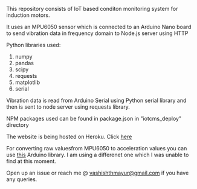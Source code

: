 This repository consists of IoT based conditon monitoring system for induction motors.

It uses an MPU6050 sensor which is connected to an Arduino Nano board to send vibration data in frequency domain to Node.js server using HTTP

Python libraries used:
1. numpy
2. pandas
3. scipy
4. requests
5. matplotlib
6. serial

Vibration data is read from Arduino Serial using Python serial library and then is sent to node server using requests library.

NPM packages used can be found in package.json in "iotcms_deploy" directory

The website is being hosted on Heroku. Click <a href="http://iotcms.herokuapp.com/">here</a>

For converting raw valuesfrom MPU6050 to acceleration values you can use [this](https://github.com/jrowberg/i2cdevlib/tree/master/Arduino/MPU6050) Arduino library. I am using a differenet one which I was unable to find at this moment.

Open up an issue or reach me @ vashishthmayur@gmail.com if you have any queries.

